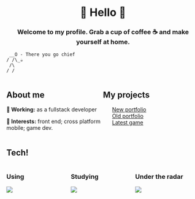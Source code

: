 <h1 align="center">👋 Hello 👋</h1>
<h3 align="center">Welcome to my profile. Grab a cup of coffee ☕ and make yourself at home.</h3>

```
 __O - There you go chief
/ /\_☕
 /\
/ /
```

<div style="display: flex; justify-content: space-between;"> 
<div style="flex: 1">
<h2>About me</h2>

<b>👔 Working:</b> as a fullstack developer

<strong>🧐 Interests:</strong> front end; cross platform mobile; game dev.

</div>

<div style="flex: 1">
    <h2>My projects</h2>
    <ul style="list-style: none;">
        <li><a href="https://teixol.com">New portfolio</a></li>
        <li><a href="https://guilhermehto.dev">Old portfolio</a></li>
        <li><a href="https://guilhermeoliveira.itch.io/cleiton-the-viking">Latest game</a></li>
    </ul>
</div>
</div>

<h2>Tech!</h2>

<div style="display: flex; justify-content: space-between;"> 
<div style="flex: 1">
<h3>Using</h3>
    <ul style="list-style: none; padding: 0;">
        <li><img src="https://img.shields.io/badge/-react-08f7fe?style=flat-square&logo=react&logoColor=ffffff&color=f148fb" /></li>
    </ul>
</div>

<div style="flex: 1">
<h3>Studying</h3>
<ul style="list-style: none; padding: 0;">
        <li><img src="https://img.shields.io/badge/-react-08f7fe?style=flat-square&logo=react&logoColor=ffffff&color=7122fa" /></li>
    </ul>

</div>

<div style="flex: 1">
<h3>Under the radar</h3>
<ul style="list-style: none; padding: 0;">
        <li><img src="https://img.shields.io/badge/-react-08f7fe?style=flat-square&logo=react&logoColor=ffffff&color=560a86" /></li>
    </ul>
</div>
</div>
